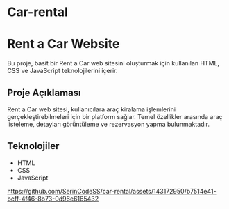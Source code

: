 # Car-rental
# Rent a Car Website

Bu proje, basit bir Rent a Car web sitesini oluşturmak için kullanılan HTML, CSS ve JavaScript teknolojilerini içerir.

## Proje Açıklaması

Rent a Car web sitesi, kullanıcılara araç kiralama işlemlerini gerçekleştirebilmeleri için bir platform sağlar. Temel özellikler arasında araç listeleme, detayları görüntüleme ve rezervasyon yapma bulunmaktadır.

## Teknolojiler

- HTML
- CSS
- JavaScript



https://github.com/SerinCodeSS/car-rental/assets/143172950/b7514e41-bcff-4f46-8b73-0d96e6165432





